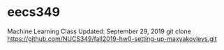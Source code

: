 # eecs349
Machine Learning Class
Updated: September 29, 2019
git clone https://github.com/NUCS349/fall2019-hw0-setting-up-maxyakovlevs.git
